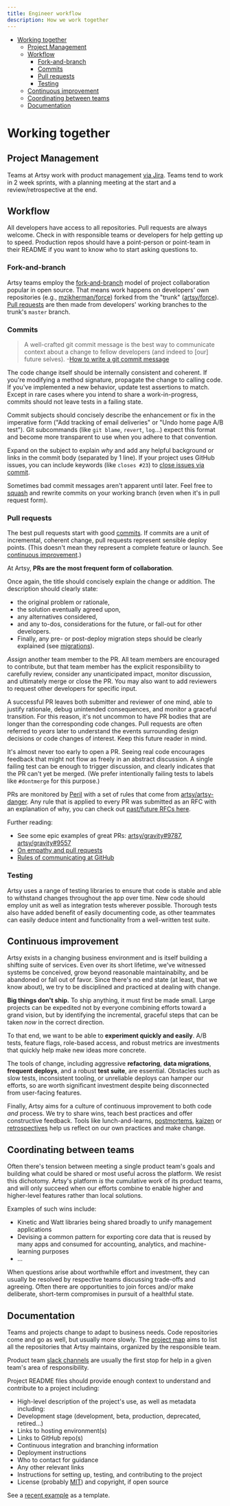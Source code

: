 ```yaml
---
title: Engineer workflow
description: How we work together
---
```


<!-- START doctoc generated TOC please keep comment here to allow auto update -->
<!-- DON'T EDIT THIS SECTION, INSTEAD RE-RUN doctoc TO UPDATE -->

- [Working together](#working-together)
  - [Project Management](#project-management)
  - [Workflow](#workflow)
    - [Fork-and-branch](#fork-and-branch)
    - [Commits](#commits)
    - [Pull requests](#pull-requests)
    - [Testing](#testing)
  - [Continuous improvement](#continuous-improvement)
  - [Coordinating between teams](#coordinating-between-teams)
  - [Documentation](#documentation)

<!-- END doctoc generated TOC please keep comment here to allow auto update -->

# Working together

## Project Management

Teams at Artsy work with product management [via Jira](https://artsyproduct.atlassian.net/). Teams tend to work in
2 week sprints, with a planning meeting at the start and a review/retrospective at the end.

## Workflow

All developers have access to all repositories. Pull requests are always welcome. Check in with responsible teams
or developers for help getting up to speed. Production repos should have a point-person or point-team in their
README if you want to know who to start asking questions to.

### Fork-and-branch

Artsy teams employ the [fork-and-branch](http://blog.scottlowe.org/2015/01/27/using-fork-branch-git-workflow/)
model of project collaboration popular in open source. That means work happens on developers' own repositories
(e.g., [mzikherman/force](https://github.com/mzikherman/force)) forked from the "trunk"
([artsy/force](https://github.com/artsy/force)). [Pull requests](#pull-requests) are then made from developers'
working branches to the trunk's `master` branch.

### Commits

> A well-crafted git commit message is the best way to communicate context about a change to fellow developers (and
> indeed to [our] future selves). -[How to write a git commit message](http://chris.beams.io/posts/git-commit/)

The code change itself should be internally consistent and coherent. If you're modifying a method signature,
propagate the change to calling code. If you've implemented a new behavior, update test assertions to match. Except
in rare cases where you intend to share a work-in-progress, commits should not leave tests in a failing state.

Commit subjects should concisely describe the enhancement or fix in the imperative form ("Add tracking of email
deliveries" or "Undo home page A/B test"). Git subcommands (like `git blame`, `revert`, `log`...) expect this
format and become more transparent to use when you adhere to that convention.

Expand on the subject to explain _why_ and add any helpful background or links in the commit body (separated by 1
line). If your project uses GitHub issues, you can include keywords (like `closes #23`) to
[close issues via commit](https://help.github.com/articles/closing-issues-via-commit-messages/).

Sometimes bad commit messages aren't apparent until later. Feel free to
[squash](https://github.com/blog/2141-squash-your-commits) and rewrite commits on your working branch (even when
it's in pull request form).

### Pull requests

The best pull requests start with good [commits](#commits). If commits are a unit of incremental, coherent change,
pull requests represent sensible deploy points. (This doesn't mean they represent a complete feature or launch. See
[continuous improvement](#continuous-improvement).)

At Artsy, **PRs are the most frequent form of collaboration**.

Once again, the title should concisely explain the change or addition. The description should clearly state:

- the original problem or rationale,
- the solution eventually agreed upon,
- any alternatives considered,
- and any to-dos, considerations for the future, or fall-out for other developers.
- Finally, any pre- or post-deploy migration steps should be clearly explained (see [migrations](#migrations)).

_Assign_ another team member to the PR. All team members are encouraged to contribute, but that team member has the
explicit responsibility to carefully review, consider any unanticipated impact, monitor discussion, and ultimately
merge or close the PR. You may also want to add reviewers to request other developers for specific input.

A successful PR leaves both submitter and reviewer of one mind, able to justify rationale, debug unintended
consequences, and monitor a graceful transition. For this reason, it's not uncommon to have PR bodies that are
longer than the corresponding code changes. Pull requests are often referred to _years_ later to understand the
events surrounding design decisions or code changes of interest. Keep this future reader in mind.

It's almost never too early to open a PR. Seeing real code encourages feedback that might not flow as freely in an
abstract discussion. A single failing test can be enough to trigger discussion, and clearly indicates that the PR
can't yet be merged. (We prefer intentionally failing tests to labels like `#dontmerge` for this purpose.)

PRs are monitored by [Peril](https://github.com/danger/peril/) with a set of rules that come from
[artsy/artsy-danger](https://github.com/artsy/artsy-danger). Any rule that is applied to every PR was submitted as
an RFC with an explanation of why, you can check out
[past/future RFCs here](https://github.com/artsy/artsy-danger/issues?utf8=✓&q=is%3Aissue%20RFC).

Further reading:

- See some epic examples of great PRs: [artsy/gravity#9787](https://github.com/artsy/gravity/pull/9787),
  [artsy/gravity#9557](https://github.com/artsy/gravity/pull/9557)
- [On empathy and pull requests](https://slack.engineering/on-empathy-pull-requests-979e4257d158)
- [Rules of communicating at GitHub](http://ben.balter.com/2014/11/06/rules-of-communicating-at-github/)

### Testing

Artsy uses a range of testing libraries to ensure that code is stable and able to withstand changes throughout the
app over time. New code should employ unit as well as integration tests wherever possible. Thorough tests also have
added benefit of easily documenting code, as other teammates can easily deduce intent and functionality from a
well-written test suite.

## Continuous improvement

Artsy exists in a changing business environment and is itself building a shifting suite of services. Even over its
short lifetime, we've witnessed systems be conceived, grow beyond reasonable maintainabilty, and be abandoned or
fall out of favor. Since there's no end state (at least, that we know about), we try to be disciplined and
practiced at dealing with change.

**Big things don't ship.** To ship anything, it must first be made small. Large projects can be expedited not by
everyone combining efforts toward a grand vision, but by identifying the incremental, graceful steps that can be
taken _now_ in the correct direction.

To that end, we want to be able to **experiment quickly and easily**. A/B tests, feature flags, role-based access,
and robust metrics are investments that quickly help make new ideas more concrete.

The tools of change, including aggressive **refactoring**, **data migrations**, **frequent deploys**, and a robust
**test suite**, are essential. Obstacles such as slow tests, inconsistent tooling, or unreliable deploys can hamper
our efforts, so are worth significant investment despite being disconnected from user-facing features.

Finally, Artsy aims for a culture of continuous improvement to both code _and_ process. We try to share wins, teach
best practices and offer constructive feedback. Tools like lunch-and-learns,
[postmortems](https://github.com/artsy/post_mortems), [kaizen](https://en.wikipedia.org/wiki/Kaizen) or
[retrospectives](https://en.wikipedia.org/wiki/Retrospective) help us reflect on our own practices and make change.

## Coordinating between teams

Often there's tension between meeting a single product team's goals and building what could be shared or most
useful across the platform. We resist this dichotomy. Artsy's platform _is_ the cumulative work of its product
teams, and will only succeed when our efforts combine to enable higher and higher-level features rather than local
solutions.

Examples of such wins include:

- Kinetic and Watt libraries being shared broadly to unify management applications
- Devising a common pattern for exporting core data that is reused by many apps and consumed for accounting,
  analytics, and machine-learning purposes
- ...

When questions arise about worthwhile effort and investment, they can usually be resolved by respective teams
discussing trade-offs and agreeing. Often there are opportunities to join forces and/or make deliberate, short-term
compromises in pursuit of a healthful state.

## Documentation

Teams and projects change to adapt to business needs. Code repositories come and go as well, but usually more
slowly. The [project map](https://github.com/artsy/potential/wiki/Project-List) aims to list all the repositories
that Artsy maintains, organized by the responsible team.

Product team [slack channels](https://artsy.slack.com) are usually the first stop for help in a given team's area
of responsibility.

Project README files should provide enough context to understand and contribute to a project including:

- High-level description of the project's use, as well as metadata including:
- Development stage (development, beta, production, deprecated, retired...)
- Links to hosting environment(s)
- Links to GitHub repo(s)
- Continuous integration and branching information
- Deployment instructions
- Who to contact for guidance
- Any other relevant links
- Instructions for setting up, testing, and contributing to the project
- License (probably [MIT](https://opensource.org/licenses/MIT)) and copyright, if open source

See a [recent example](https://github.com/artsy/impulse#impulse-) as a template.
